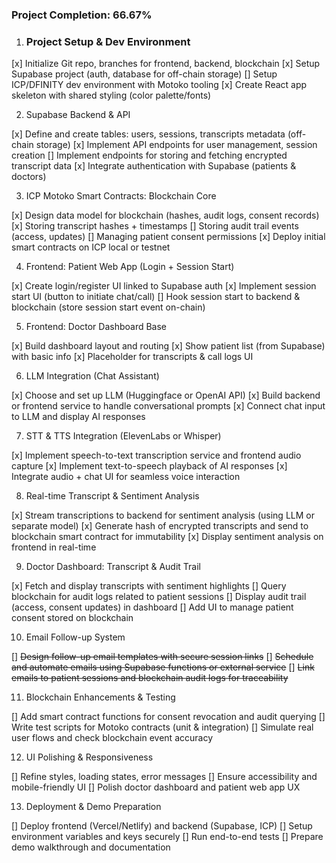 ### Project Completion: 66.67%

1. ### Project Setup & Dev Environment

[x] Initialize Git repo, branches for frontend, backend, blockchain
[x] Setup Supabase project (auth, database for off-chain storage)
[] Setup ICP/DFINITY dev environment with Motoko tooling
[x] Create React app skeleton with shared styling (color palette/fonts)

2. Supabase Backend & API

[x] Define and create tables: users, sessions, transcripts metadata (off-chain storage)
[x] Implement API endpoints for user management, session creation
[] Implement endpoints for storing and fetching encrypted transcript data
[x] Integrate authentication with Supabase (patients & doctors)

3. ICP Motoko Smart Contracts: Blockchain Core

[x] Design data model for blockchain (hashes, audit logs, consent records)
[x] Storing transcript hashes + timestamps
[] Storing audit trail events (access, updates)
[] Managing patient consent permissions
[x] Deploy initial smart contracts on ICP local or testnet

4. Frontend: Patient Web App (Login + Session Start)

[x] Create login/register UI linked to Supabase auth
[x] Implement session start UI (button to initiate chat/call)
[] Hook session start to backend & blockchain (store session start event on-chain)

5. Frontend: Doctor Dashboard Base

[x] Build dashboard layout and routing
[x] Show patient list (from Supabase) with basic info
[x] Placeholder for transcripts & call logs UI

6. LLM Integration (Chat Assistant)

[x] Choose and set up LLM (Huggingface or OpenAI API)
[x] Build backend or frontend service to handle conversational prompts
[x] Connect chat input to LLM and display AI responses

7. STT & TTS Integration (ElevenLabs or Whisper)

[x] Implement speech-to-text transcription service and frontend audio capture
[x] Implement text-to-speech playback of AI responses
[x] Integrate audio + chat UI for seamless voice interaction

8. Real-time Transcript & Sentiment Analysis

[x] Stream transcriptions to backend for sentiment analysis (using LLM or separate model)
[x] Generate hash of encrypted transcripts and send to blockchain smart contract for immutability
[x] Display sentiment analysis on frontend in real-time

9. Doctor Dashboard: Transcript & Audit Trail

[x] Fetch and display transcripts with sentiment highlights
[] Query blockchain for audit logs related to patient sessions
[] Display audit trail (access, consent updates) in dashboard
[] Add UI to manage patient consent stored on blockchain

10. Email Follow-up System

[] ~~Design follow-up email templates with secure session links~~
[] ~~Schedule and automate emails using Supabase functions or external service~~
[] ~~Link emails to patient sessions and blockchain audit logs for traceability~~

11. Blockchain Enhancements & Testing

[] Add smart contract functions for consent revocation and audit querying
[] Write test scripts for Motoko contracts (unit & integration)
[] Simulate real user flows and check blockchain event accuracy

12. UI Polishing & Responsiveness

[] Refine styles, loading states, error messages
[] Ensure accessibility and mobile-friendly UI
[] Polish doctor dashboard and patient web app UX

13. Deployment & Demo Preparation

[] Deploy frontend (Vercel/Netlify) and backend (Supabase, ICP)
[] Setup environment variables and keys securely
[] Run end-to-end tests
[] Prepare demo walkthrough and documentation
